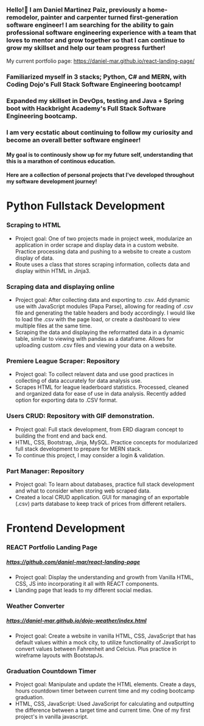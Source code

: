 ### Hello!👋 I am Daniel Martinez Paiz, previously a home-remodelor, painter and carpenter turned first-generation software engineer! I am searching for the ability to gain professional software engineering experience with a team that loves to mentor and grow together so that I can continue to grow my skillset and help our team progress further! 

My current portfolio page: https://daniel-mar.github.io/react-landing-page/

### Familiarized myself in 3 stacks; Python, C# and MERN, with Coding Dojo's Full Stack Software Engineering bootcamp!
### Expanded my skillset in DevOps, testing and Java + Spring boot with Hackbright Academy's Full Stack Software Engineering bootcamp. 
### I am very ecstatic about continuing to follow my curiosity and become an overall better software engineer! 
#### My goal is to continously show up for my future self, understanding that this is a marathon of continous education.

#### Here are a collection of personal projects that I've developed throughout my software development journey!

# Python Fullstack Development
### Scraping to HTML
- Project goal: One of two projects made in project week, modularize an application in order scrape and display data in a custom website. Practice processing data and pushing to a website to create a custom display of data.
- Route uses a class that stores scraping information, collects data and display within HTML in Jinja3.

### Scraping data and displaying online
- Project goal: After collecting data and exporting to .csv. Add dynamic use with JavaScript modules (Papa Parse), allowing for reading of .csv file and generating the table headers and body accordingly. I would like to load the .csv with the page load, or create a dashboard to view multiple files at the same time.
- Scraping the data and displaying the reformatted data in a dynamic table, similar to viewing with pandas as a dataframe. Allows for uploading custom .csv files and viewing your data on a website.

### Premiere League Scraper: Repository
- Project goal: To collect relavent data and use good practices in collecting of data accurately for data analysis use. 
- Scrapes HTML for league leaderboard statistics. Processed, cleaned and organized data for ease of use in data analysis. Recently added option for exporting data to .CSV format.

### Users CRUD: Repository with GIF demonstration.
- Project goal: Full stack development, from ERD diagram concept to building the front end and back end.
- HTML, CSS, Bootstrap, Jinja, MySQL. Practice concepts for modularized full stack development to prepare for MERN stack.
- To continue this project, I may consider a login & validation.

### Part Manager: Repository
- Project goal: To learn about databases, practice full stack development and what to consider when storing web scraped data.
- Created a local CRUD application. GUI for managing of an exportable (.csv) parts database to keep track of prices from different retailers. 

# Frontend Development

### REACT Portfolio Landing Page
##### https://github.com/daniel-mar/react-landing-page
- Project goal: Display the understanding and growth from Vanilla HTML, CSS, JS into incorporating it all with REACT components.
- Llanding page that leads to my different social medias.
  
### Weather Converter
##### https://daniel-mar.github.io/dojo-weather/index.html
- Project goal: Create a website in vanilla HTML, CSS, JavaScript that has default values within a mock city, to utilize functionality of JavaScript to convert values between Fahrenheit and Celcius. Plus practice in wireframe layouts with BootstapJs.

### Graduation Countdown Timer
- Project goal: Manipulate and update the HTML elements. Create a days, hours countdown timer between current time and my coding bootcamp graduation.
- HTML, CSS, JavaScript: Used JavaScript for calculating and outputting the difference between a target time and current time. One of my first project's in vanilla javascript.

<!--
**daniel-mar/daniel-mar** is a ✨ _special_ ✨ repository because its `README.md` (this file) appears on your GitHub profile.

Here are some ideas to get you started:

- 🔭 I’m currently working on ...
- 🌱 I’m currently learning ...
- 👯 I’m looking to collaborate on ...
- 🤔 I’m looking for help with ...
- 💬 Ask me about ...
- 📫 How to reach me: ...
- 😄 Pronouns: ...
-->
